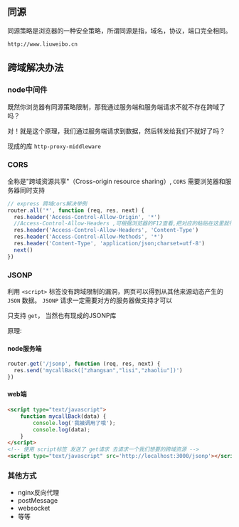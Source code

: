 ## 同源

同源策略是浏览器的一种安全策略，所谓同源是指，域名，协议，端口完全相同。

`http://www.liuweibo.cn`

## 跨域解决办法

### node中间件
既然你浏览器有同源策略限制，那我通过服务端和服务端请求不就不存在跨域了吗？

对！就是这个原理，我们通过服务端请求到数据，然后转发给我们不就好了吗？

现成的库 `http-proxy-middleware`

### CORS
全称是"跨域资源共享"（Cross-origin resource sharing）,
`CORS` 需要浏览器和服务器同时支持

```js
// express 跨域cors解决举例
router.all('*', function (req, res, next) {
  res.header('Access-Control-Allow-Origin', '*')
  //Access-Control-Allow-Headers ,可根据浏览器的F12查看,把对应的粘贴在这里就行
  res.header('Access-Control-Allow-Headers', 'Content-Type')
  res.header('Access-Control-Allow-Methods', '*')
  res.header('Content-Type', 'application/json;charset=utf-8')
  next()
})
```

### JSONP
利用 `<script>` 标签没有跨域限制的漏洞，网页可以得到从其他来源动态产生的 `JSON` 数据。
`JSONP` 请求一定需要对方的服务器做支持才可以

只支持 `get`， 当然也有现成的JSONP库

原理:

#### node服务端
```js
router.get('/jsonp', function (req, res, next) {
  res.send('mycallBack(["zhangsan","lisi","zhaoliu"])')
})
```
#### web端
```html
<script type="text/javascript">
    function mycallBack(data) {
        console.log('我被调用了哦');
        console.log(data);
    }
</script>
<!-- 使用 script标签 发送了 get请求 去请求一个我们想要的跨域资源 -->
<script type="text/javascript" src='http://localhost:3000/jsonp'></script>

```
### 其他方式
- nginx反向代理
- postMessage
- websocket
- 等等
